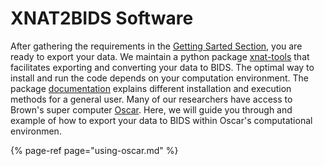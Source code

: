 # XNAT2BIDS Software

After gathering the requirements in the [Getting Sarted Section](getting-started.md#requirements), you are ready to export your data. We maintain a python package [xnat-tools](https://github.com/brown-bnc/xnat-tools) that facilitates exporting and converting your data to BIDS. The optimal way to install and run the code depends on your computation environment. The package [documentation](https://brown-bnc.github.io/xnat-tools/) explains different installation and execution methods for a general user. Many of our researchers have access to Brown's super computer [Oscar](https://docs.ccv.brown.edu/oscar). Here, we will guide you through and example of how to export your data to BIDS within Oscar's computational environmen. 

{% page-ref page="using-oscar.md" %}



